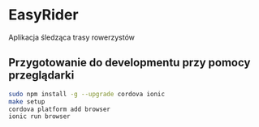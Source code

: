 # EasyRider

Aplikacja śledząca trasy rowerzystów

## Przygotowanie do developmentu przy pomocy przeglądarki

```bash
sudo npm install -g --upgrade cordova ionic
make setup
cordova platform add browser
ionic run browser
```
